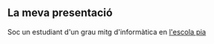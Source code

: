 ## La meva presentació

Soc un estudiant d'un grau mitg d'informàtica en [l'escola pia](https://mataro.escolapia.cat/)
